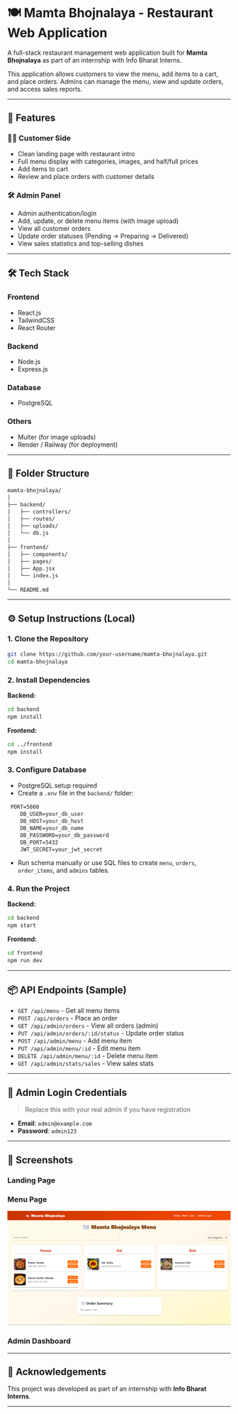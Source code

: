 
# 🍽️ Mamta Bhojnalaya - Restaurant Web Application

A full-stack restaurant management web application built for **Mamta Bhojnalaya** as part of an internship with Info Bharat Interns.

This application allows customers to view the menu, add items to a cart, and place orders. Admins can manage the menu, view and update orders, and access sales reports.

---

## 📌 Features

### 🧑‍🍳 Customer Side
- Clean landing page with restaurant intro
- Full menu display with categories, images, and half/full prices
- Add items to cart
- Review and place orders with customer details

### 🛠️ Admin Panel
- Admin authentication/login
- Add, update, or delete menu items (with image upload)
- View all customer orders
- Update order statuses (Pending → Preparing → Delivered)
- View sales statistics and top-selling dishes

---

## 🛠️ Tech Stack

### Frontend
- React.js
- TailwindCSS
- React Router

### Backend
- Node.js
- Express.js

### Database
- PostgreSQL

### Others
- Multer (for image uploads)
- Render / Railway (for deployment)

---

## 🧩 Folder Structure

```
mamta-bhojnalaya/
│
├── backend/
│   ├── controllers/
│   ├── routes/
│   ├── uploads/
│   └── db.js
│
├── frontend/
│   ├── components/
│   ├── pages/
│   ├── App.jsx
│   └── index.js
│
└── README.md
```

---

## ⚙️ Setup Instructions (Local)

### 1. Clone the Repository

```bash
git clone https://github.com/your-username/mamta-bhojnalaya.git
cd mamta-bhojnalaya
```

### 2. Install Dependencies

**Backend:**

```bash
cd backend
npm install
```

**Frontend:**

```bash
cd ../frontend
npm install
```

### 3. Configure Database

- PostgreSQL setup required
- Create a `.env` file in the `backend/` folder:

```
 PORT=5000
    DB_USER=your_db_user
    DB_HOST=your_db_host
    DB_NAME=your_db_name
    DB_PASSWORD=your_db_password
    DB_PORT=5432
    JWT_SECRET=your_jwt_secret
```

- Run schema manually or use SQL files to create `menu`, `orders`, `order_items`, and `admins` tables.

### 4. Run the Project

**Backend:**

```bash
cd backend
npm start
```

**Frontend:**

```bash
cd frontend
npm run dev
```

---

## 📦 API Endpoints (Sample)

- `GET /api/menu` - Get all menu items
- `POST /api/orders` - Place an order
- `GET /api/admin/orders` - View all orders (admin)
- `PUT /api/admin/orders/:id/status` - Update order status
- `POST /api/admin/menu` - Add menu item
- `PUT /api/admin/menu/:id` - Edit menu item
- `DELETE /api/admin/menu/:id` - Delete menu item
- `GET /api/admin/stats/sales` - View sales stats

---

## 👤 Admin Login Credentials

> Replace this with your real admin if you have registration

- **Email**: `admin@example.com`
- **Password**: `admin123`

---

## 📸 Screenshots

### Landing Page


### Menu Page
![Menu Page](https://raw.githubusercontent.com/Ayush8983/Mamta-Bhojnalaya/8ff2eff4996e961fb609587c2bd0569f7c19963d/menu.png)

### Admin Dashboard


---


## 🙌 Acknowledgements

This project was developed as part of an internship with **Info Bharat Interns**.


---
